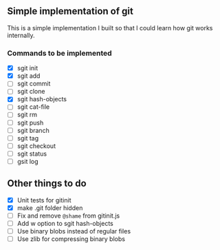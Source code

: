 ## Simple implementation of git
This is a simple implementation I built so that I could learn how git works internally.

### Commands to be implemented
- [x] sgit init
- [x] sgit add
- [ ] sgit commit
- [ ] sgit clone
- [x] sgit hash-objects
- [ ] sgit cat-file
- [ ] sgit rm
- [ ] sgit push
- [ ] sgit branch
- [ ] sgit tag
- [ ] sgit checkout
- [ ] sgit status
- [ ] gsit log

## Other things to do
- [x] Unit tests for gitinit
- [x] make .git folder hidden
- [ ] Fix and remove `@shame` from gitinit.js
- [ ] Add w option to sgit hash-objects
- [ ] Use binary blobs instead of regular files
- [ ] Use zlib for compressing binary blobs